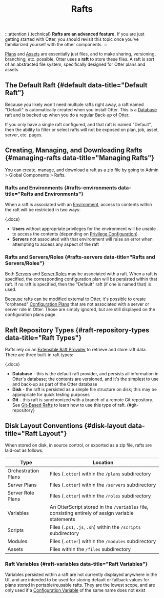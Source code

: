﻿---
title: Rafts
keywords: otter,rafts
sequence: 500
show-headings-in-nav: false
---

:::attention {.technical}
**Rafts are an advanced feature.** If you are just getting started with Otter, you should revisit this topic once you've familiarized yourself with the other components.
:::

[Plans](../core-concepts/plans) and [Assets](../core-concepts/assets) are essentially just files, and to make sharing, versioning, branching, etc. possible, Otter uses a **raft** to store these files. A raft is sort of an abstracted file system, specifically designed for Otter plans and assets.

## The Default Raft {#default data-title="Default Raft"}

Because you likely won't need multiple rafts right away, a raft named "Default" is automatically created when you install Otter. This is a [Database](#raft-repository-types) raft and is backed up when you do a regular [Back-up of Otter](/docs/otter/installation/backing-up).

If you only have a single raft configured, and that raft is named "Default", then the ability to filter or select rafts will not be exposed on plan, job, asset, server, etc. pages.

## Creating, Managing, and Downloading Rafts {#managing-rafts data-title="Managing Rafts"}

You can create, manage, and download a raft as a zip file by going to Admin > Global Components > Rafts.

### Rafts and Environments {#rafts-environments data-title="Rafts and Environments"}

When a raft is associated with an [Environment](/docs/otter/modeling-infrastructure/environments), access to contents within the raft will be restricted in two ways:

{.docs}
- **Users** without appropriate privileges for the environment will be unable to access the contents (depending on [Privilege Configuration](/docs/otter/administration/security))
- **Servers** not associated with that environment will raise an error when attempting to access any aspect of the raft


### Rafts and Servers/Roles {#rafts-servers data-title="Rafts and Servers/Roles"}

Both [Servers](../core-concepts/servers) and [Server Roles](../modeling-infrastructure/server-roles) may be associated with a raft. When a raft is specified, the corresponding configuration plan will be persisted within that raft. If no raft is specified, then the "Default" raft (if one is named that) is used.

Because rafts can be modified external to Otter, it's possible to create "orphaned" [Configuration Plans](/docs/otter/core-concepts/plans#configuration) that are not associated with a server or server role in Otter. Those are simply ignored, but are still displayed on the configuration plans page.

## Raft Repository Types {#raft-repository-types data-title="Raft Types"}

Rafts rely on an [Extensible Raft Provider](../administration/extensions) to retrieve and store raft data. There are three built-in raft types:

{.docs}
- **Database** - this is the default raft provider, and persists all information in Otter's database; the contents are versioned, and it's the simplest to use and back-up as part of the Otter database
- **Disk** - the raft is persisted as a simple file structure on disk; this may be appropriate for quick testing purposes
- **Git** - this raft is synchronized with a branch of a remote Git repository. See [Git-Based Rafts](/docs/otter/global-components/rafts/git-rafts) to learn how to use this type of raft. {#git-repository}

## Disk Layout Conventions {#disk-layout data-title="Raft Layout"}

When stored on disk, in source control, or exported as a zip file, rafts are laid-out as follows.

Type                | Location
--------------------|----------
Orchestration Plans | Files (`.otter`) within the `/plans` subdirectory
Server Plans        | Files (`.otter`) within the `/servers` subdirectory
Server Role Plans   | Files (`.otter`) within the `/roles` subdirectory
Variables           | An OtterScript stored in the `/variables` file, consisting entirely of assign variable statements
Scripts             | Files (`.ps1`, `.js`, `.sh`) within the `/scripts` subdirectory
Modules             | Files (`.otter`) within the `/modules` subdirectory
Assets              | Files within the `/files` subdirectory

### Raft Variables {#raft-variables data-title="Raft Variables"}

Variables persisted within a raft are not currently displayed anywhere in the UI, and are intended to be used for storing default or fallback values for plans stored in portable/reusable rafts. They are the lowest scope, and are only used if a [Configuration Variable](configuration-variable) of the same name does not exist
